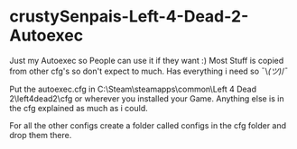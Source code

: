 # crustySenpais-Left-4-Dead-2-Autoexec
Just my Autoexec so People can use it if they want :)
Most Stuff is copied from other cfg's so don't expect to much.
Has everything i need so 
¯\\_(ツ)_/¯

Put the autoexec.cfg in C:\Steam\steamapps\common\Left 4 Dead 2\left4dead2\cfg or wherever you installed your Game.
Anything else is in the cfg explained as much as i could.

For all the other configs create a folder called configs in the cfg folder and drop them there.
